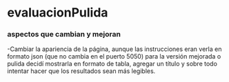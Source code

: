 # evaluacionPulida

### aspectos que cambian y mejoran

-Cambiar la apariencia de la página, aunque las instrucciones eran verla en formato json (que no cambia en el puerto 5050) para la versión mejorada o pulida decidí mostrarla en formato de tabla, agregar un título y sobre todo intentar hacer que los resultados sean más legibles.
